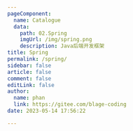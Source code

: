 ```yaml
---
pageComponent: 
  name: Catalogue
  data: 
    path: 02.Spring
    imgUrl: /img/spring.png
    description: Java后端开发框架
title: Spring
permalink: /spring/
sidebar: false
article: false
comment: false
editLink: false
author: 
  name: phan
  link: https://gitee.com/blage-coding
date: 2023-05-14 17:56:22

---
```

